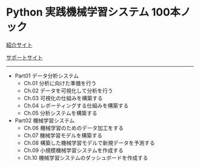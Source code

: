 # Python 実践機械学習システム 100本ノック

[紹介サイト](https://www.shuwasystem.co.jp/book/9784798063416.html)

[サポートサイト](https://www.shuwasystem.co.jp/support/7980html/6341.html)

---

- Part01 データ分析システム
  - Ch.01 分析に向けた準備を行う
  - Ch.02 データを可視化して分析を行う
  - Ch.03 可視化の仕組みを構築する
  - Ch.04 レポーティングする仕組みを構築する
  - Ch.05 分析システムを構築する
- Part02 機械学習システム
  - Ch.06 機械学習のためのデータ加工をする
  - Ch.07 機械学習モデルを構築する
  - Ch.08 構築した機械学習モデルで新規データを予測する
  - Ch.09 小規模機械学習システムを作成する
  - Ch.10 機械学習システムのダッシュボードを作成する
